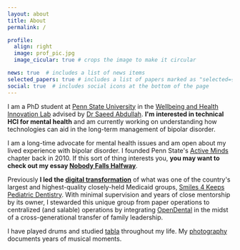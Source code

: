 ```yaml
---
layout: about
title: About
permalink: /

profile:
  align: right
  image: prof_pic.jpg
  image_cicular: true # crops the image to make it circular

news: true  # includes a list of news items
selected_papers: true # includes a list of papers marked as "selected={true}"
social: true  # includes social icons at the bottom of the page
---
```


I am a PhD student at [Penn State
University](https://ist.psu.edu/prospective/graduate/phd-informatics) in the
[Wellbeing and Health Innovation Lab](https://whilab.org) advised by [Dr Saeed
Abdullah](https://saeedabdullah.com). **I'm interested in technical HCI for
mental health** and am currently working on understanding how technologies can
aid in the long-term management of bipolar disorder.

<span data-nosnippet>I am a long-time advocate for mental health issues and am
open about my lived experience with bipolar disorder. I founded Penn State's
[Active Minds](https://www.activeminds.org) chapter back in 2010. If this sort
of thing interests you, **you may want to check out my essay [Nobody Falls
Halfway](/nobody-falls-halfway/)**.</span>

Previously **I led the [digital
transformation](https://en.wikipedia.org/wiki/Digital_transformation)** of what
was one of the country's largest and highest-quality closely-held Medicaid
groups, [Smiles 4 Keeps Pediatric Dentistry](https://www.smiles4keeps.com).
With minimal supervision and years of close mentorship by its owner,
I stewarded this unique group from paper operations to centralized (and
salable) operations by integrating [OpenDental](https://www.opendental.com) in
the midst of a cross-generational transfer of family leadership.

I have played drums and studied [tabla](/tabla/) throughout my life. My
[photography](/gallery/) documents years of musical moments.
